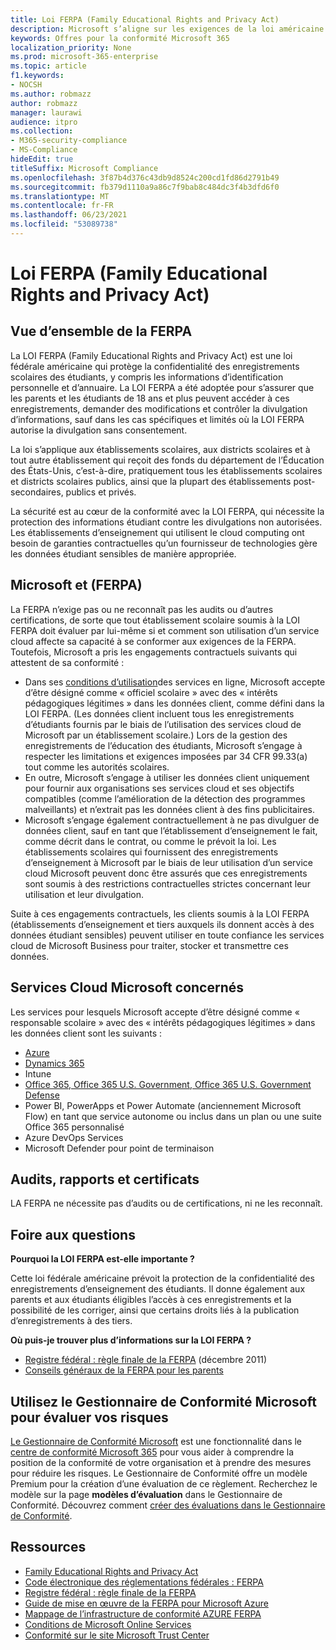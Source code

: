```yaml
---
title: Loi FERPA (Family Educational Rights and Privacy Act)
description: Microsoft s’aligne sur les exigences de la loi américaine family educational rights and privacy act.
keywords: Offres pour la conformité Microsoft 365
localization_priority: None
ms.prod: microsoft-365-enterprise
ms.topic: article
f1.keywords:
- NOCSH
ms.author: robmazz
author: robmazz
manager: laurawi
audience: itpro
ms.collection:
- M365-security-compliance
- MS-Compliance
hideEdit: true
titleSuffix: Microsoft Compliance
ms.openlocfilehash: 3f87b4d376c43db9d8524c200cd1fd86d2791b49
ms.sourcegitcommit: fb379d1110a9a86c7f9bab8c484dc3f4b3dfd6f0
ms.translationtype: MT
ms.contentlocale: fr-FR
ms.lasthandoff: 06/23/2021
ms.locfileid: "53089738"
---
```

# <a name="family-educational-rights-and-privacy-act-ferpa"></a>Loi FERPA (Family Educational Rights and Privacy Act)

## <a name="ferpa-overview"></a>Vue d’ensemble de la FERPA

La LOI FERPA (Family Educational Rights and Privacy Act) est une loi fédérale américaine qui protège la confidentialité des enregistrements scolaires des étudiants, y compris les informations d’identification personnelle et d’annuaire. La LOI FERPA a été adoptée pour s’assurer que les parents et les étudiants de 18 ans et plus peuvent accéder à ces enregistrements, demander des modifications et contrôler la divulgation d’informations, sauf dans les cas spécifiques et limités où la LOI FERPA autorise la divulgation sans consentement.

La loi s’applique aux établissements scolaires, aux districts scolaires et à tout autre établissement qui reçoit des fonds du département de l’Éducation des États-Unis, c’est-à-dire, pratiquement tous les établissements scolaires et districts scolaires publics, ainsi que la plupart des établissements post-secondaires, publics et privés.

La sécurité est au cœur de la conformité avec la LOI FERPA, qui nécessite la protection des informations étudiant contre les divulgations non autorisées. Les établissements d’enseignement qui utilisent le cloud computing ont besoin de garanties contractuelles qu’un fournisseur de technologies gère les données étudiant sensibles de manière appropriée.

## <a name="microsoft-and-ferpa"></a>Microsoft et (FERPA)

La FERPA n’exige pas ou ne reconnaît pas les audits ou d’autres certifications, de sorte que tout établissement scolaire soumis à la LOI FERPA doit évaluer par lui-même si et comment son utilisation d’un service cloud affecte sa capacité à se conformer aux exigences de la FERPA. Toutefois, Microsoft a pris les engagements contractuels suivants qui attestent de sa conformité :

- Dans ses [conditions d’utilisation](https://aka.ms/Online-Services-Terms)des services en ligne, Microsoft accepte d’être désigné comme « officiel scolaire » avec des « intérêts pédagogiques légitimes » dans les données client, comme défini dans la LOI FERPA. (Les données client incluent tous les enregistrements d’étudiants fournis par le biais de l’utilisation des services cloud de Microsoft par un établissement scolaire.) Lors de la gestion des enregistrements de l’éducation des étudiants, Microsoft s’engage à respecter les limitations et exigences imposées par 34 CFR 99.33(a) tout comme les autorités scolaires.
- En outre, Microsoft s’engage à utiliser les données client uniquement pour fournir aux organisations ses services cloud et ses objectifs compatibles (comme l’amélioration de la détection des programmes malveillants) et n’extrait pas les données client à des fins publicitaires.
- Microsoft s’engage également contractuellement à ne pas divulguer de données client, sauf en tant que l’établissement d’enseignement le fait, comme décrit dans le contrat, ou comme le prévoit la loi. Les établissements scolaires qui fournissent des enregistrements d’enseignement à Microsoft par le biais de leur utilisation d’un service cloud Microsoft peuvent donc être assurés que ces enregistrements sont soumis à des restrictions contractuelles strictes concernant leur utilisation et leur divulgation.

Suite à ces engagements contractuels, les clients soumis à la LOI FERPA (établissements d’enseignement et tiers auxquels ils donnent accès à des données étudiant sensibles) peuvent utiliser en toute confiance les services cloud de Microsoft Business pour traiter, stocker et transmettre ces données.

## <a name="microsoft-in-scope-cloud-services"></a>Services Cloud Microsoft concernés

Les services pour lesquels Microsoft accepte d’être désigné comme « responsable scolaire » avec des « intérêts pédagogiques légitimes » dans les données client sont les suivants :

- [Azure](https://aka.ms/AzureCompliance)
- [Dynamics 365](https://aka.ms/d365-compliance-list)
- Intune
- [Office 365, Office 365 U.S. Government, Office 365 U.S. Government Defense](https://go.microsoft.com/fwlink/p/?LinkID=2077751)
- Power BI, PowerApps et Power Automate (anciennement Microsoft Flow) en tant que service autonome ou inclus dans un plan ou une suite Office 365 personnalisé
- Azure DevOps Services
- Microsoft Defender pour point de terminaison

## <a name="audits-reports-and-certificates"></a>Audits, rapports et certificats

LA FERPA ne nécessite pas d’audits ou de certifications, ni ne les reconnaît.

## <a name="frequently-asked-questions"></a>Foire aux questions

**Pourquoi la LOI FERPA est-elle importante ?**

Cette loi fédérale américaine prévoit la protection de la confidentialité des enregistrements d’enseignement des étudiants. Il donne également aux parents et aux étudiants éligibles l’accès à ces enregistrements et la possibilité de les corriger, ainsi que certains droits liés à la publication d’enregistrements à des tiers.

**Où puis-je trouver plus d’informations sur la LOI FERPA ?**

- [Registre fédéral : règle finale de la FERPA](https://aka.ms/ferpa-reg) (décembre 2011)
- [Conseils généraux de la FERPA pour les parents](https://www2.ed.gov/policy/gen/guid/fpco/ferpa/parents.html)

## <a name="use-microsoft-compliance-manager-to-assess-your-risk"></a>Utilisez le Gestionnaire de Conformité Microsoft pour évaluer vos risques

[Le Gestionnaire de Conformité Microsoft](/microsoft-365/compliance/compliance-manager) est une fonctionnalité dans le [centre de conformité Microsoft 365](/microsoft-365/compliance/microsoft-365-compliance-center) pour vous aider à comprendre la position de la conformité de votre organisation et à prendre des mesures pour réduire les risques. Le Gestionnaire de Conformité offre un modèle Premium pour la création d’une évaluation de ce règlement. Recherchez le modèle sur la page **modèles d’évaluation** dans le Gestionnaire de Conformité. Découvrez comment [créer des évaluations dans le Gestionnaire de Conformité](/microsoft-365/compliance/compliance-manager-assessments).

## <a name="resources"></a>Ressources

- [Family Educational Rights and Privacy Act](https://www.ed.gov/policy/gen/guid/fpco/ferpa/index.html)
- [Code électronique des réglementations fédérales : FERPA](https://aka.ms/FERPA-GPO)
- [Registre fédéral : règle finale de la FERPA](https://aka.ms/ferpa-reg)
- [Guide de mise en œuvre de la FERPA pour Microsoft Azure](https://aka.ms/azureferpa)
- [Mappage de l’infrastructure de conformité AZURE FERPA](https://aka.ms/AzureFERPAMapping)
- [Conditions de Microsoft Online Services](https://aka.ms/Online-Services-Terms)
- [Conformité sur le site Microsoft Trust Center](https://www.microsoft.com/trust-center/compliance/compliance-overview)

